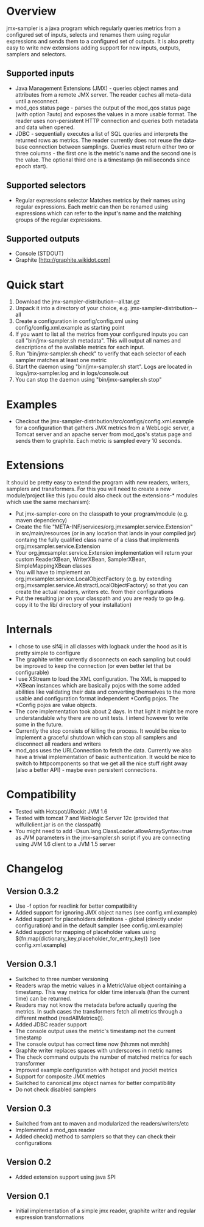 Overview
========
jmx-sampler is a java program which regularly queries metrics from a configured set of inputs, selects and renames them using regular expressions and sends them to a configured set of outputs.
It is also pretty easy to write new extensions adding support for new inputs, outputs, samplers and selectors.

Supported inputs
-----------------
* Java Management Extensions (JMX) - queries object names and attributes from a remote JMX server. The reader caches all meta-data until a reconnect.
* mod_qos status page - parses the output of the mod_qos status page (with option ?auto) and exposes the values in a more usable format. The reader uses non-persistent HTTP connection and queries both metadata and data when opened.
* JDBC - sequentially executes a list of SQL queries and interprets the returned rows as metrics. The reader currently does not reuse the data-base connection between samplings. Queries must return either two or three columns - the first one is the metric's name and the second one is the value. The optional third one is a timestamp (in milliseconds since epoch start).

Supported selectors
-------------------------
* Regular expressions selector
Matches metrics by their names using regular expressions. Each metric can then be renamed using expressions which can refer to the input's name and the matching groups of the regular expressions.

Supported outputs
-----------------
* Console (STDOUT)
* Graphite [http://graphite.wikidot.com]

Quick start
===========
1. Download the jmx-sampler-distribution-<version>-all.tar.gz
2. Unpack it into a directory of your choice, e.g. jmx-sampler-distribution-<version>-all
3. Create a configuration in config/config.xml using config/config.xml.example as starting point
4. If you want to list all the metrics from your configured inputs you can call "bin/jmx-sampler.sh metadata". This will output all names and descriptions of the available metrics for each input.
5. Run "bin/jmx-sampler.sh check" to verify that each selector of each sampler matches at least one metric
6. Start the daemon using "bin/jmx-sampler.sh start". Logs are located in logs/jmx-sampler.log and in logs/console.out
7. You can stop the daemon using "bin/jmx-sampler.sh stop"

Examples
========
* Checkout the jmx-sampler-distribution/src/configs/config.xml.example for a configuration that gathers JMX metrics from a WebLogic server, a Tomcat server and an apache server from mod_qos's status page and sends them to graphite. Each metric is sampled every 10 seconds.

Extensions
==========
It should be pretty easy to extend the program with new readers, writers, samplers and transformers. For this you will need to create a new module/project like this (you could also check out the extensions-* modules which use the same mechanism):
* Put jmx-sampler-core on the classpath to your program/module (e.g. maven dependency)
* Create the file "META-INF/services/org.jmxsampler.service.Extension" in src/main/resources (or in any location that lands in your compiled jar) containg the fully qualified class name of a class that implements org.jmxsampler.service.Extension
* Your org.jmxsampler.service.Extension implementation will return your custom ReaderXBean, WriterXBean, SamplerXBean, SimpleMappingXBean classes
* You will have to implement an org.jmxsampler.service.LocalObjectFactory (e.g. by extending org.jmxsampler.service.AbstractLocalObjectFactory) so that you can create the actual readers, writers etc. from their configurations
* Put the resulting jar on your classpath and you are ready to go (e.g. copy it to the lib/ directory of your installation)

Internals
=========
* I chose to use slf4j in all classes with logback under the hood as it is pretty simple to configure
* The graphite writer currently disconnects on each sampling but could be improved to keep the connection (or even better let that be configurable)
* I use XStream to load the XML configuration. The XML is mapped to *XBean instances which are basically pojos with the some added abilities like validating their data and converting themselves to the more usable and configuration format independent *Config pojos. The *Config pojos are value objects.
* The core implementation took about 2 days. In that light it might be more understandable why there are no unit tests. I intend however to write some in the future.
* Currently the stop consists of killing the process. It would be nice to implement a graceful shutdown which can stop all samplers and disconnect all readers and writers
* mod_qos uses the URLConnection to fetch the data. Currently we also have a trivial implementation of basic authentication. It would be nice to switch to httpcomponents so that we get all the nice stuff right away (also a better API) - maybe even persistent connections.

Compatibility
=============
* Tested with Hotspot/JRockit JVM 1.6
* Tested with tomcat 7 and Weblogic Server 12c (provided that wlfullclient.jar is on the classpath)
* You might need to add -Dsun.lang.ClassLoader.allowArraySyntax=true as JVM parameters in the jmx-sampler.sh script if you are connecting using JVM 1.6 client to a JVM 1.5 server

Changelog
=========

Version 0.3.2
-------------
* Use -f option for readlink for better compatibility
* Added support for ignoring JMX object names (see config.xml.example)
* Added support for placeholders definitions - global (directly under configuration) and in the default sampler (see config.xml.example)
* Added support for mapping of placeholder values using ${fn:map(dictionary_key,placeholder_for_entry_key)} (see config.xml.example) 

Version 0.3.1
-------------
* Switched to three number versioning
* Readers wrap the metric values in a MetricValue object containing a timestamp. This way metrics for older time intervals (than the current time) can be returned.
* Readers may not know the metadata before actually quering the metrics. In such cases the transformers fetch all metrics through a different method (readAllMetrics()).
* Added JDBC reader support
* The console output uses the metric's timestamp not the current timestamp
* The console output has correct time now (hh:mm not mm:hh)
* Graphite writer replaces spaces with underscores in metric names
* The check command outputs the number of matched metrics for each transformer
* Improved example configuration with hotspot and jrockit metrics
* Support for composite JMX metrics
* Switched to canonical jmx object names for better compatibility
* Do not check disabled samplers

Version 0.3
-----------
* Switched from ant to maven and modularized the readers/writers/etc
* Implemented a mod_qos reader
* Added check() method to samplers so that they can check their configurations

Version 0.2
-----------
* Added extension support using java SPI

Version 0.1
-----------
* Initial implementation of a simple jmx reader, graphite writer and regular expression transformations
